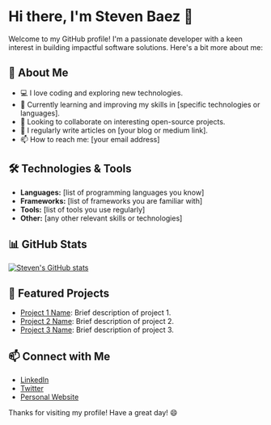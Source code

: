 # Hi there, I'm Steven Baez 👋

Welcome to my GitHub profile! I'm a passionate developer with a keen interest in building impactful software solutions. Here's a bit more about me:

## 🚀 About Me
- 💻 I love coding and exploring new technologies.
- 🌱 Currently learning and improving my skills in [specific technologies or languages].
- 👯 Looking to collaborate on interesting open-source projects.
- 📝 I regularly write articles on [your blog or medium link].
- 📫 How to reach me: [your email address]

## 🛠️ Technologies & Tools
- **Languages:** [list of programming languages you know]
- **Frameworks:** [list of frameworks you are familiar with]
- **Tools:** [list of tools you use regularly]
- **Other:** [any other relevant skills or technologies]

## 📊 GitHub Stats
[![Steven's GitHub stats](https://github-readme-stats.vercel.app/api?username=Steven-Baez&show_icons=true&theme=radical)](https://github.com/anuraghazra/github-readme-stats)

## 🌟 Featured Projects
- [Project 1 Name](https://github.com/Steven-Baez/project1): Brief description of project 1.
- [Project 2 Name](https://github.com/Steven-Baez/project2): Brief description of project 2.
- [Project 3 Name](https://github.com/Steven-Baez/project3): Brief description of project 3.

## 📫 Connect with Me
- [LinkedIn](https://www.linkedin.com/in/stevenxbaez)
- [Twitter](https://twitter.com/stevendevs)
- [Personal Website](https://yourwebsite.com)

Thanks for visiting my profile! Have a great day! 😄
